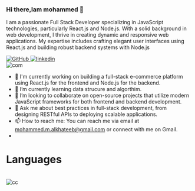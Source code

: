 ### Hi there,Iam mohammed 👋

I am a passionate Full Stack Developer specializing in JavaScript technologies, particularly React.js and Node.js. With a solid background in web development, I thrive in creating dynamic and responsive web applications. My expertise includes crafting elegant user interfaces using React.js and building robust backend systems with Node.js

<a href="https://github.com/AlkhateebMohammad">
    <img src="https://img.shields.io/badge/GitHub-100000?style=for-the-badge&logo=github&logoColor=white" alt="GitHub">
</a>


<a href="https://www.linkedin.com/in/mohammed-al-khateeb-95009b1b5/">
    <img src="https://img.shields.io/badge/LinkedIn-0077B5?style=for-the-badge&logo=linkedin&logoColor=white" alt="linkedin">
</a>
</br>
    <img src="https://github.com/Gapur/Gapur/raw/main/assets/coding.gif?raw=true" alt="com">




- 🔭 I'm currently working on building a full-stack e-commerce platform using React.js for the frontend and Node.js for the backend.
- 🌱 I’m currently learning data strucure and algorthim.
- 👯 I’m looking to collaborate on open-source projects that utilize modern JavaScript frameworks for both frontend and backend development.
- 💬 Ask me about best practices in full-stack development, from designing RESTful APIs to deploying scalable applications.
- 📫 How to reach me: You can reach me via email at mohammed.m.alkhateeb@gmail.com or connect with me on Gmail.
- </br>

<h1>Languages</h1>
</br>
<img src="https://camo.githubusercontent.com/77a94341662845d3740986b84d8219c0fd4a0a9e4af8e5411c24cec0faee2129/68747470733a2f2f696d672e736869656c64732e696f2f62616467652f4a6176615363726970742d3332333333303f7374796c653d666f722d7468652d6261646765266c6f676f3d6a617661736372697074266c6f676f436f6c6f723d463744463145" alt="cc"/>

